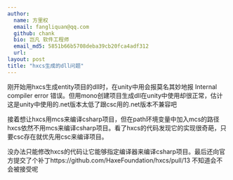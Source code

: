 ```yaml
---
author:
  name: 方里权
  email: fangliquan@qq.com
  github: chank
  bio: 岂凡 软件工程师
  email_md5: 5851b66b5708deba39cb20fca4adf312
  url: 
layout: post
title: "hxcs生成的dll问题"
---
```


刚开始用hxcs生成entity项目的dll时，在unity中用会报莫名其妙地报 Internal compiler error 错误。但用mono创建项目生成dll在unity中使用却很正常，估计这是unity中使用的.net版本太低了跟csc用的.net版本不兼容吧

接着想让hxcs用mcs来编译csharp项目，但在path环境变量中加入mcs的路径hxcs依然不用mcs来编译csharp项目。看了hxcs的代码发现它的实现很奇葩，只要csc存在就优先用csc来编译项目。

没办法只能修改hxcs的代码让它能够指定编译器来编译csharp项目。最后还向官方提交了个补丁https://github.com/HaxeFoundation/hxcs/pull/13
不知道会不会被接受呢

